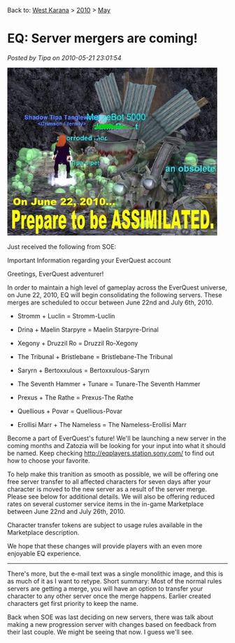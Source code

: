 Back to: [West Karana](/posts/westkarana.md) > [2010](/posts/2010/westkarana.md) > [May](./westkarana.md)
# EQ: Server mergers are coming!

*Posted by Tipa on 2010-05-21 23:01:54*

![](../../../uploads/2010/05/mergebot.jpg "Mergebot 5000")

Just received the following from SOE:

Important Information regarding your EverQuest account

Greetings, EverQuest adventurer!

In order to maintain a high level of gameplay across the EverQuest universe, on June 22, 2010, EQ will begin consolidating the following servers. These merges are scheduled to occur between June 22nd and July 6th, 2010.


 * Stromm + Luclin = Stromm-Luclin

 * Drina + Maelin Starpyre = Maelin Starpyre-Drinal

 * Xegony + Druzzil Ro = Druzzil Ro-Xegony

 * The Tribunal + Bristlebane = Bristlebane-The Tribunal

 * Saryrn + Bertoxxulous = Bertoxxulous-Saryrn

 * The Seventh Hammer + Tunare = Tunare-The Seventh Hammer

 * Prexus + The Rathe = Prexus-The Rathe

 * Quellious + Povar = Quellious-Povar

 * Erollisi Marr + The Nameless = The Nameless-Erollisi Marr




Become a part of EverQuest's future! We'll be launching a new server in the coming months and Zatozia will be looking for your input into what it should be named. Keep checking http://eqplayers.station.sony.com/ to find out how to choose your favorite.

To help make this tranition as smooth as possible, we will be offering one free server transfer to all affected characters for seven days after your character is moved to the new server as a result of the server merge. Please see below for additional details. We will also be offering reduced rates on several customer service items in the in-game Marketplace between June 22nd and July 26th, 2010.

Character transfer tokens are subject to usage rules available in the Marketplace description.

We hope that these changes will provide players with an even more enjoyable EQ experience.

---

There's more, but the e-mail text was a single monolithic image, and this is as much of it as I want to retype. Short summary: Most of the normal rules servers are getting a merge, you will have an option to transfer your character to any other server once the merge happens. Earlier created characters get first priority to keep the name.

Back when SOE was last deciding on new servers, there was talk about making a new progression server with changes based on feedback from their last couple. We might be seeing that now. I guess we'll see.


